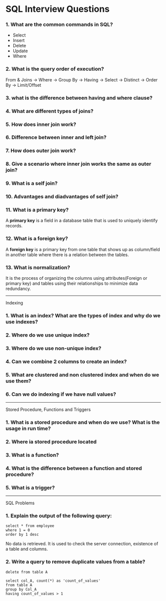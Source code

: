 # SQL Interview Questions
### 1. What are the common commands in SQL?
- Select
- Insert
- Delete
- Update
- Where

### 2. What is the query order of execution?
From & Joins -> Where -> Group By -> Having -> Select -> Distinct -> Order By -> Limit/Offset

### 3. what is the difference between having and where clause? 

### 4. What are different types of joins?

### 5. How does inner join work?

### 6. Difference between inner and left join?

### 7. How does outer join work?

### 8. Give a scenario where inner join works the same as outer join?

### 9. What is a self join?

### 10. Advantages and diadvantages of self join?


### 11. What is a primary key?
 A __primary key__ is a field in a database table that is used to uniquely identify records.
 
### 12. What is a foreign key?
 A __foreign key__ is a primary key from one table that shows up as column/field in another table where there is a relation between the tables.
 
### 13. What is normalization?
It is the process of organizing the columns using attributes(Foreign or primary key) and tables using their relationships to minimize data redundancy. 






----------------------------------------------------------------------------------------------------------------------------------------
Indexing

### 1. What is an index? What are the types of index and why do we use indexes?

### 2. Where do we use unique index?

### 3. Where do we use non-unique index?

### 4. Can we combine 2 columns to create an index?

### 5. What are clustered and non clustered index and when do we use them?

### 6. Can we do indexing if we have null values?

----------------------------------------------------------------------------------------------------------------------------------------

Stored Procedure, Functions and Triggers

### 1. What is a stored procedure and when do we use? What is the usage in run time?

### 2. Where ia stored procedure located

### 3. What is a function?

### 4. What is the difference between a function and stored procedure?

### 5. What is a trigger?

----------------------------------------------------------------------------------------------------------------------------
SQL Problems

### 1. Explain the output of the following query:
```
select * from employee 
where 1 = 0
order by 1 desc
```
No data is retrieved. It is used to check the server connection, existence of a table and columns. 

### 2. Write a query to remove duplicate values from a table?

```
delete from table A

select col_A, count(*) as 'count_of_values'
from table A
group by Col_A
having count_of_values > 1
```
